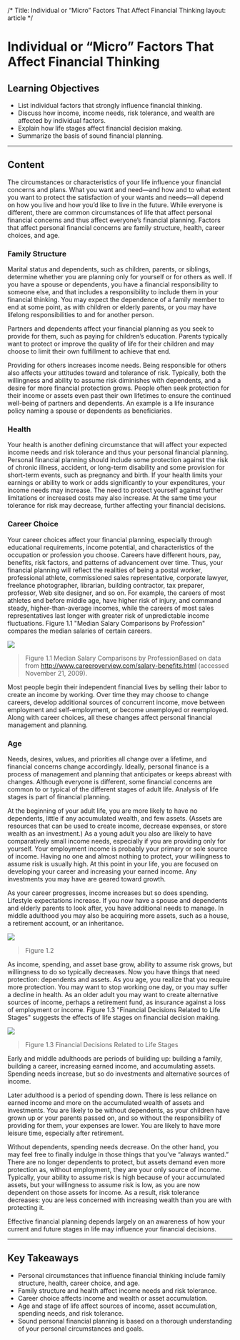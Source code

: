 /*
Title: Individual or “Micro” Factors That Affect Financial Thinking
layout: article
*/

# Individual or “Micro” Factors That Affect Financial Thinking

## Learning Objectives

- List individual factors that strongly influence financial thinking.
- Discuss how income, income needs, risk tolerance, and wealth are affected by individual factors.
- Explain how life stages affect financial decision making.
- Summarize the basis of sound financial planning.



---

## Content

The circumstances or characteristics of your life influence your financial concerns and plans. What you want and need—and how and to what extent you want to protect the satisfaction of your wants and needs—all depend on how you live and how you’d like to live in the future. While everyone is different, there are common circumstances of life that affect personal financial concerns and thus affect everyone’s financial planning. Factors that affect personal financial concerns are family structure, health, career choices, and age.


### Family Structure

Marital status and dependents, such as children, parents, or siblings, determine whether you are planning only for yourself or for others as well. If you have a spouse or dependents, you have a financial responsibility to someone else, and that includes a responsibility to include them in your financial thinking. You may expect the dependence of a family member to end at some point, as with children or elderly parents, or you may have lifelong responsibilities to and for another person.

Partners and dependents affect your financial planning as you seek to provide for them, such as paying for children’s education. Parents typically want to protect or improve the quality of life for their children and may choose to limit their own fulfillment to achieve that end.

Providing for others increases income needs. Being responsible for others also affects your attitudes toward and tolerance of risk. Typically, both the willingness and ability to assume risk diminishes with dependents, and a desire for more financial protection grows. People often seek protection for their income or assets even past their own lifetimes to ensure the continued well-being of partners and dependents. An example is a life insurance policy naming a spouse or dependents as beneficiaries.


### Health

Your health is another defining circumstance that will affect your expected income needs and risk tolerance and thus your personal financial planning. Personal financial planning should include some protection against the risk of chronic illness, accident, or long-term disability and some provision for short-term events, such as pregnancy and birth. If your health limits your earnings or ability to work or adds significantly to your expenditures, your income needs may increase. The need to protect yourself against further limitations or increased costs may also increase. At the same time your tolerance for risk may decrease, further affecting your financial decisions.


### Career Choice

Your career choices affect your financial planning, especially through educational requirements, income potential, and characteristics of the occupation or profession you choose. Careers have different hours, pay, benefits, risk factors, and patterns of advancement over time. Thus, your financial planning will reflect the realities of being a postal worker, professional athlete, commissioned sales representative, corporate lawyer, freelance photographer, librarian, building contractor, tax preparer, professor, Web site designer, and so on. For example, the careers of most athletes end before middle age, have higher risk of injury, and command steady, higher-than-average incomes, while the careers of most sales representatives last longer with greater risk of unpredictable income fluctuations. Figure 1.1 "Median Salary Comparisons by Profession" compares the median salaries of certain careers.


![](../media/464d9caa70138ee4a8fa35846cb80dde.jpg)
> Figure 1.1 Median Salary Comparisons by ProfessionBased on data from http://www.careeroverview.com/salary-benefits.html (accessed November 21, 2009).


Most people begin their independent financial lives by selling their labor to create an income by working. Over time they may choose to change careers, develop additional sources of concurrent income, move between employment and self-employment, or become unemployed or reemployed. Along with career choices, all these changes affect personal financial management and planning.


### Age

Needs, desires, values, and priorities all change over a lifetime, and financial concerns change accordingly. Ideally, personal finance is a process of management and planning that anticipates or keeps abreast with changes. Although everyone is different, some financial concerns are common to or typical of the different stages of adult life. Analysis of life stages is part of financial planning.

At the beginning of your adult life, you are more likely to have no dependents, little if any accumulated wealth, and few assets. (Assets are resources that can be used to create income, decrease expenses, or store wealth as an investment.) As a young adult you also are likely to have comparatively small income needs, especially if you are providing only for yourself. Your employment income is probably your primary or sole source of income. Having no one and almost nothing to protect, your willingness to assume risk is usually high. At this point in your life, you are focused on developing your career and increasing your earned income. Any investments you may have are geared toward growth.

As your career progresses, income increases but so does spending. Lifestyle expectations increase. If you now have a spouse and dependents and elderly parents to look after, you have additional needs to manage. In middle adulthood you may also be acquiring more assets, such as a house, a retirement account, or an inheritance.


![](../media/af9cd5d8ac1cbc1d8103557e2c44e53f.jpg)
> Figure 1.2 


As income, spending, and asset base grow, ability to assume risk grows, but willingness to do so typically decreases. Now you have things that need protection: dependents and assets. As you age, you realize that you require more protection. You may want to stop working one day, or you may suffer a decline in health. As an older adult you may want to create alternative sources of income, perhaps a retirement fund, as insurance against a loss of employment or income. Figure 1.3 "Financial Decisions Related to Life Stages" suggests the effects of life stages on financial decision making.


![](../media/556e30bc75a2523f5a5d07967d658f28.jpg)
> Figure 1.3 Financial Decisions Related to Life Stages


Early and middle adulthoods are periods of building up: building a family, building a career, increasing earned income, and accumulating assets. Spending needs increase, but so do investments and alternative sources of income.

Later adulthood is a period of spending down. There is less reliance on earned income and more on the accumulated wealth of assets and investments. You are likely to be without dependents, as your children have grown up or your parents passed on, and so without the responsibility of providing for them, your expenses are lower. You are likely to have more leisure time, especially after retirement.

Without dependents, spending needs decrease. On the other hand, you may feel free to finally indulge in those things that you’ve “always wanted.” There are no longer dependents to protect, but assets demand even more protection as, without employment, they are your only source of income. Typically, your ability to assume risk is high because of your accumulated assets, but your willingness to assume risk is low, as you are now dependent on those assets for income. As a result, risk tolerance decreases: you are less concerned with increasing wealth than you are with protecting it.

Effective financial planning depends largely on an awareness of how your current and future stages in life may influence your financial decisions.



---

## Key Takeaways

- Personal circumstances that influence financial thinking include family structure, health, career choice, and age.
- Family structure and health affect income needs and risk tolerance.
- Career choice affects income and wealth or asset accumulation.
- Age and stage of life affect sources of income, asset accumulation, spending needs, and risk tolerance.
- Sound personal financial planning is based on a thorough understanding of your personal circumstances and goals.


